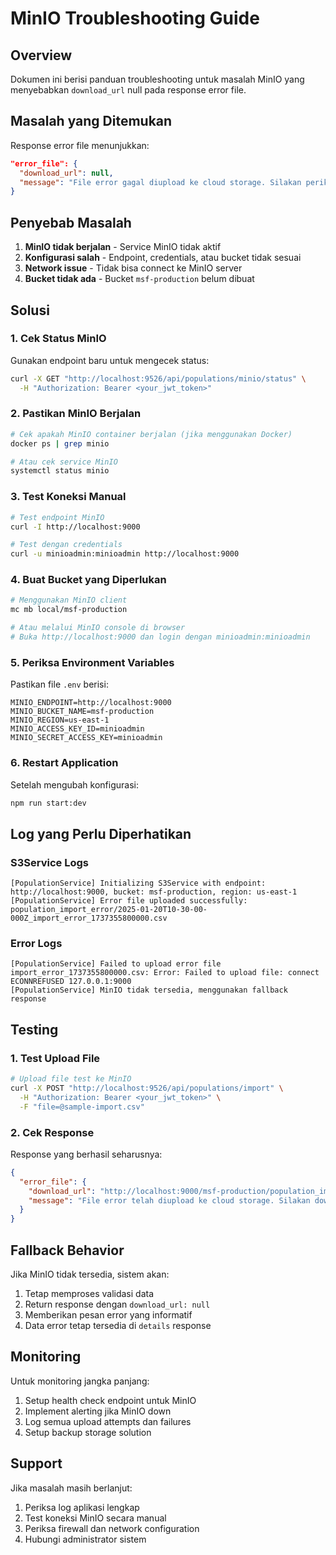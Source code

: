# MinIO Troubleshooting Guide

## Overview
Dokumen ini berisi panduan troubleshooting untuk masalah MinIO yang menyebabkan `download_url` null pada response error file.

## Masalah yang Ditemukan
Response error file menunjukkan:
```json
"error_file": {
  "download_url": null,
  "message": "File error gagal diupload ke cloud storage. Silakan periksa data error di response details."
}
```

## Penyebab Masalah
1. **MinIO tidak berjalan** - Service MinIO tidak aktif
2. **Konfigurasi salah** - Endpoint, credentials, atau bucket tidak sesuai
3. **Network issue** - Tidak bisa connect ke MinIO server
4. **Bucket tidak ada** - Bucket `msf-production` belum dibuat

## Solusi

### 1. Cek Status MinIO
Gunakan endpoint baru untuk mengecek status:
```bash
curl -X GET "http://localhost:9526/api/populations/minio/status" \
  -H "Authorization: Bearer <your_jwt_token>"
```

### 2. Pastikan MinIO Berjalan
```bash
# Cek apakah MinIO container berjalan (jika menggunakan Docker)
docker ps | grep minio

# Atau cek service MinIO
systemctl status minio
```

### 3. Test Koneksi Manual
```bash
# Test endpoint MinIO
curl -I http://localhost:9000

# Test dengan credentials
curl -u minioadmin:minioadmin http://localhost:9000
```

### 4. Buat Bucket yang Diperlukan
```bash
# Menggunakan MinIO client
mc mb local/msf-production

# Atau melalui MinIO console di browser
# Buka http://localhost:9000 dan login dengan minioadmin:minioadmin
```

### 5. Periksa Environment Variables
Pastikan file `.env` berisi:
```env
MINIO_ENDPOINT=http://localhost:9000
MINIO_BUCKET_NAME=msf-production
MINIO_REGION=us-east-1
MINIO_ACCESS_KEY_ID=minioadmin
MINIO_SECRET_ACCESS_KEY=minioadmin
```

### 6. Restart Application
Setelah mengubah konfigurasi:
```bash
npm run start:dev
```

## Log yang Perlu Diperhatikan

### S3Service Logs
```
[PopulationService] Initializing S3Service with endpoint: http://localhost:9000, bucket: msf-production, region: us-east-1
[PopulationService] Error file uploaded successfully: population_import_error/2025-01-20T10-30-00-000Z_import_error_1737355800000.csv
```

### Error Logs
```
[PopulationService] Failed to upload error file import_error_1737355800000.csv: Error: Failed to upload file: connect ECONNREFUSED 127.0.0.1:9000
[PopulationService] MinIO tidak tersedia, menggunakan fallback response
```

## Testing

### 1. Test Upload File
```bash
# Upload file test ke MinIO
curl -X POST "http://localhost:9526/api/populations/import" \
  -H "Authorization: Bearer <your_jwt_token>" \
  -F "file=@sample-import.csv"
```

### 2. Cek Response
Response yang berhasil seharusnya:
```json
{
  "error_file": {
    "download_url": "http://localhost:9000/msf-production/population_import_error/...",
    "message": "File error telah diupload ke cloud storage. Silakan download dan perbaiki data sebelum import ulang."
  }
}
```

## Fallback Behavior
Jika MinIO tidak tersedia, sistem akan:
1. Tetap memproses validasi data
2. Return response dengan `download_url: null`
3. Memberikan pesan error yang informatif
4. Data error tetap tersedia di `details` response

## Monitoring
Untuk monitoring jangka panjang:
1. Setup health check endpoint untuk MinIO
2. Implement alerting jika MinIO down
3. Log semua upload attempts dan failures
4. Setup backup storage solution

## Support
Jika masalah masih berlanjut:
1. Periksa log aplikasi lengkap
2. Test koneksi MinIO secara manual
3. Periksa firewall dan network configuration
4. Hubungi administrator sistem
